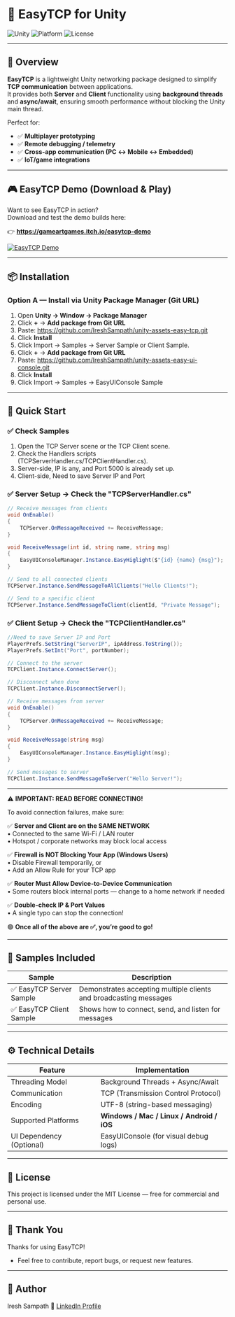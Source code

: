 # 🔌 EasyTCP for Unity

![Unity](https://img.shields.io/badge/Unity-2022.3%2B-green.svg)
![Platform](https://img.shields.io/badge/Platform-Windows%20%7C%20Mac%20%7C%20Linux%20%7C%20Android%20%7C%20iOS-lightgrey.svg)
![License](https://img.shields.io/badge/License-MIT-blue.svg)

---

## 🚀 Overview

**EasyTCP** is a lightweight Unity networking package designed to simplify **TCP communication** between applications.  
It provides both **Server** and **Client** functionality using **background threads** and **async/await**, ensuring smooth performance without blocking the Unity main thread.

Perfect for:

- ✅ **Multiplayer prototyping**
- ✅ **Remote debugging / telemetry**
- ✅ **Cross-app communication (PC ↔ Mobile ↔ Embedded)**
- ✅ **IoT/game integrations**


---

## 🎮 EasyTCP Demo (Download & Play)

Want to see EasyTCP in action?  
Download and test the demo builds here:

👉 **https://gameartgames.itch.io/easytcp-demo**

[![EasyTCP Demo](https://img.shields.io/badge/Play_on-Itch.io-orange?logo=itchdotio)](https://gameartgames.itch.io/easytcp-demo)

---

## 📦 Installation

### Option A — Install via Unity Package Manager (Git URL)

1. Open **Unity → Window → Package Manager**
2. Click **+** → **Add package from Git URL**
3. Paste:
   https://github.com/IreshSampath/unity-assets-easy-tcp.git
4. Click **Install**
5. Click Import → Samples → Server Sample or Client Sample.
6. Click **+** → **Add package from Git URL**
7. Paste:
   https://github.com/IreshSampath/unity-assets-easy-ui-console.git
8. Click **Install**
9. Click Import → Samples → EasyUIConsole Sample

---

## 🧰 Quick Start

### ✅ Check Samples 

1. Open the TCP Server scene or the TCP Client scene.
2. Check the Handlers scripts (TCPServerHandler.cs/TCPClientHandler.cs).
3. Server-side, IP is any, and Port 5000 is already set up.
4. Client-side, Need to save Server IP and Port


### ✅ Server Setup → Check the "TCPServerHandler.cs"

```csharp
// Receive messages from clients
void OnEnable()
{
    TCPServer.OnMessageReceived += ReceiveMessage;
}

void ReceiveMessage(int id, string name, string msg)
{
    EasyUIConsoleManager.Instance.EasyHiglight($"{id} {name} {msg}");
}

// Send to all connected clients
TCPServer.Instance.SendMessageToAllClients("Hello Clients!");

// Send to a specific client
TCPServer.Instance.SendMessageToClient(clientId, "Private Message");
```

### ✅ Client Setup → Check the "TCPClientHandler.cs"

```csharp
//Need to save Server IP and Port
PlayerPrefs.SetString("ServerIP", ipAddress.ToString());
PlayerPrefs.SetInt("Port", portNumber);

// Connect to the server
TCPClient.Instance.ConnectServer();

// Disconnect when done
TCPClient.Instance.DisconnectServer();

// Receive messages from server
void OnEnable()
{
    TCPServer.OnMessageReceived += ReceiveMessage;
}

void ReceiveMessage(string msg)
{
    EasyUIConsoleManager.Instance.EasyHiglight(msg);
}

// Send messages to server
TCPClient.Instance.SendMessageToServer("Hello Server!");


```
---

⚠️ **IMPORTANT: READ BEFORE CONNECTING!**

To avoid connection failures, make sure:

✅ **Server and Client are on the SAME NETWORK**  
    • Connected to the same Wi-Fi / LAN router  
    • Hotspot / corporate networks may block local access

✅ **Firewall is NOT Blocking Your App (Windows Users)**  
    • Disable Firewall temporarily, or  
    • Add an Allow Rule for your TCP app

✅ **Router Must Allow Device-to-Device Communication**  
    • Some routers block internal ports — change to a home network if needed

✅ **Double-check IP & Port Values**  
    • A single typo can stop the connection!

🟢 **Once all of the above are ✅, you’re good to go!**

---

## 🧪 Samples Included

| Sample                  | Description                                                       |
| ----------------------- | ----------------------------------------------------------------- |
| ✅ EasyTCP Server Sample | Demonstrates accepting multiple clients and broadcasting messages |
| ✅ EasyTCP Client Sample | Shows how to connect, send, and listen for messages               |

---

## ⚙️ Technical Details

| Feature                  | Implementation                            |
| ------------------------ | ----------------------------------------- |
| Threading Model          | Background Threads + Async/Await          |
| Communication            | TCP (Transmission Control Protocol)       |
| Encoding                 | UTF-8 (string-based messaging)            |
| Supported Platforms      | **Windows / Mac / Linux / Android / iOS** |
| UI Dependency (Optional) | EasyUIConsole (for visual debug logs)     |

---

## 📜 License
This project is licensed under the MIT License — free for commercial and personal use.

---

## 🙏 Thank You
Thanks for using EasyTCP!
- Feel free to contribute, report bugs, or request new features.

---

## 👤 Author
Iresh Sampath 🔗 [LinkedIn Profile](https://www.linkedin.com/in/ireshsampath/)
